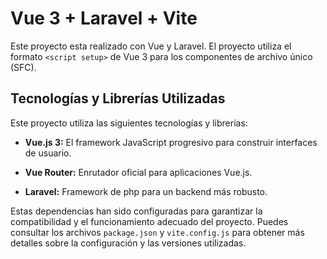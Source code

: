 # Vue 3 + Laravel + Vite

Este proyecto esta realizado con Vue y Laravel. El proyecto utiliza el  formato `<script setup>` de Vue 3 para los componentes de archivo único (SFC).

## Tecnologías y Librerías Utilizadas

Este proyecto utiliza las siguientes tecnologías y librerías:

- **Vue.js 3:** El framework JavaScript progresivo para construir interfaces de usuario.

- **Vue Router:** Enrutador oficial para aplicaciones Vue.js.

- **Laravel:** Framework de php para un backend más robusto.

Estas dependencias han sido configuradas para garantizar la compatibilidad y el funcionamiento adecuado del proyecto. Puedes consultar los archivos `package.json` y `vite.config.js` para obtener más detalles sobre la configuración y las versiones utilizadas.

